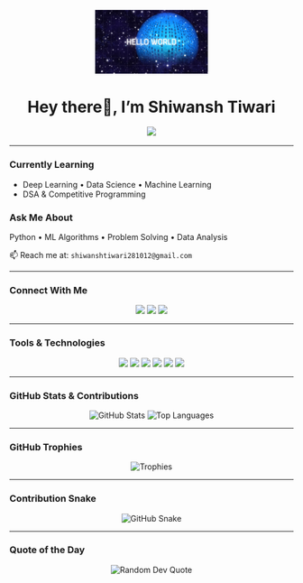 <p align="center">
  <img src="https://github.com/Shiwansh2601/Shiwansh2601/blob/main/Github%20logo.png" alt="Header" width="200"/>
</p>

<h1 align="center">
 Hey there👋, I’m Shiwansh Tiwari
</h1>
<p align="center">
 <img src="https://readme-typing-svg.herokuapp.com?color=%2336BCF7&size=24&center=true&vCenter=true&width=600&lines=Python+Developer+%7C+Data+Science+%7C+Machine+Learning">
</p>

---

###  Currently Learning
- Deep Learning • Data Science • Machine Learning  
- DSA & Competitive Programming

###  Ask Me About
Python • ML Algorithms • Problem Solving • Data Analysis

📫 Reach me at: `shiwanshtiwari281012@gmail.com`

---

###  Connect With Me
<p align="center">
  <a href="https://twitter.com/shiwanshti75232"><img src="https://img.shields.io/badge/Twitter-1DA1F2?style=for-the-badge&logo=twitter&logoColor=white"/></a>
  <a href="https://www.linkedin.com/in/shiwansh-tiwari-8929482a6"><img src="https://img.shields.io/badge/LinkedIn-0A66C2?style=for-the-badge&logo=linkedin&logoColor=white"/></a>
  <a href="https://leetcode.com/shiwansh_tiwari123"><img src="https://img.shields.io/badge/LeetCode-FFA116?style=for-the-badge&logo=leetcode&logoColor=black"/></a>
</p>

---

###  Tools & Technologies
<p align="center">
  <img src="https://img.shields.io/badge/Python-3776AB?style=for-the-badge&logo=python&logoColor=white"/>
  <img src="https://img.shields.io/badge/NumPy-013243?style=for-the-badge&logo=numpy&logoColor=white"/>
  <img src="https://img.shields.io/badge/Pandas-150458?style=for-the-badge&logo=pandas&logoColor=white"/>
  <img src="https://img.shields.io/badge/Scikit–Learn-F7931E?style=for-the-badge&logo=scikitlearn&logoColor=white"/>
  <img src="https://img.shields.io/badge/TensorFlow-FF6F00?style=for-the-badge&logo=tensorflow&logoColor=white"/>
  <img src="https://img.shields.io/badge/PyTorch-EE4C2C?style=for-the-badge&logo=pytorch&logoColor=white"/>
</p>

---

###  GitHub Stats & Contributions
<p align="center">
  <img src="https://github-readme-stats.vercel.app/api?username=Shiwansh2601&show_icons=true&theme=tokyonight&hide=issues" alt="GitHub Stats" width="45%"/>
  <img src="https://github-readme-stats.vercel.app/api/top-langs/?username=Shiwansh2601&layout=compact&theme=tokyonight" alt="Top Languages" width="45%"/>
</p>

---

###  GitHub Trophies
<p align="center">
  <img src="https://github-profile-trophy.vercel.app/?username=Shiwansh2601&theme=radical&column=7&margin-w=15&margin-h=15" alt="Trophies"/>
</p>

---

###  Contribution Snake
<p align="center">
  <picture>
    <source media="(prefers-color-scheme: dark)" srcset="https://raw.githubusercontent.com/Shiwansh2601/Shiwansh2601/output/github-contribution-grid-snake-dark.svg">
    <source media="(prefers-color-scheme: light)" srcset="https://raw.githubusercontent.com/Shiwansh2601/Shiwansh2601/output/github-contribution-grid-snake.svg">
    <img src="https://raw.githubusercontent.com/Shiwansh2601/Shiwansh2601/output/github-contribution-grid-snake.svg" alt="GitHub Snake">
  </picture>
</p>

---

###  Quote of the Day
<p align="center">
  <img src="https://quotes-github-readme.vercel.app/api?type=horizontal&theme=radical" alt="Random Dev Quote"/>
</p>
